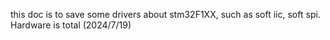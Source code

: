 this doc is to save some drivers about stm32F1XX, such as soft iic, soft spi.
Hardware is total (2024/7/19)

